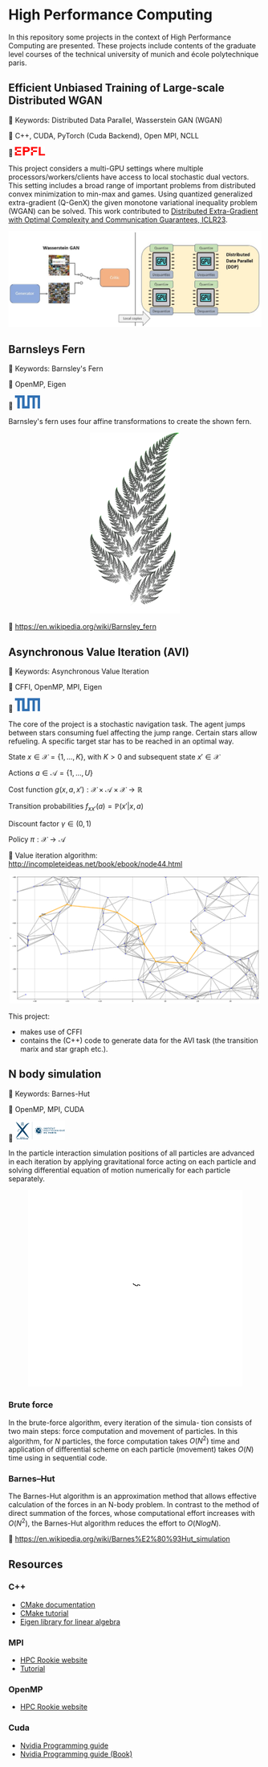 # High Performance Computing

In this repository some projects in the context of High Performance Computing are presented. These projects include contents of the graduate level courses of the technical university of munich and école polytechnique paris. 

## Efficient Unbiased Training of Large-scale Distributed WGAN
:key: Keywords: Distributed Data Parallel, Wasserstein GAN (WGAN)

:wrench: C++, CUDA, PyTorch (Cuda Backend), Open MPI, NCLL

:round_pushpin: <img src="etc/logos/epfl.svg" alt="Image" width="60" >

This project considers a multi-GPU settings
where multiple processors/workers/clients have access to local stochastic dual
vectors. This setting includes a broad range of important problems from distributed
convex minimization to min-max and games. Using quantized generalized extra-gradient (Q-GenX) the given monotone variational inequality problem (WGAN) can be solved. This work contributed to [Distributed Extra-Gradient with Optimal Complexity and Communication Guarantees, ICLR23](https://infoscience.epfl.ch/record/300852).

<p align="center">
<img src="etc/wgan.png" alt="wgan" width="600"/>
</p>


## Barnsleys Fern
:key: Keywords: Barnsley's Fern

:wrench: OpenMP, Eigen

:round_pushpin: <img src="etc/logos/tum.png" alt="Image" width="50" >


Barnsley's fern uses four affine transformations to create the shown fern.

<p align="center">
<img src="etc/barnsley-fern.png" alt="fern" width="180"/>
</p>

:link: https://en.wikipedia.org/wiki/Barnsley_fern

## Asynchronous Value Iteration (AVI)

:key: Keywords: Asynchronous Value Iteration

:wrench: CFFI, OpenMP, MPI, Eigen 

:round_pushpin: <img src="etc/logos/tum.png" alt="Image" width="50" >

The core of the project is a stochastic navigation task. The agent jumps between stars consuming fuel affecting the jump range. Certain stars allow refueling. A specific target star has to be reached in an optimal way.

State $x \in \mathcal{X} = \{1, \dots, K\},$ with $K > 0$ and subsequent state $x' \in \mathcal{X}$ 

Actions $a \in \mathcal{A} = \{1, \dots, U\}$

Cost function $g(x, a, x'): \mathcal{X} \times \mathcal{A} \times \mathcal{X}  \rightarrow \mathbb{R}$

Transition probabilities $f_{xx'}(a) = \mathbb{P}(x' | x, a)$

Discount factor $\gamma \in (0, 1)$

Policy $\pi: \mathcal{X} \rightarrow \mathcal{A}$

:link: Value iteration algorithm: http://incompleteideas.net/book/ebook/node44.html

<p align="center">
<img src="etc/stars.png" alt="stars" width="500"/>
</p>

This project:

* makes use of CFFI
* contains the (C++) code to generate data for the AVI task (the transition marix and star graph etc.).


## N body simulation 

:key: Keywords: Barnes-Hut

:wrench: OpenMP, MPI, CUDA

:round_pushpin: <img src="etc/logos/lx_paris2.png" alt="Image" width="100" >

In the particle interaction simulation positions of all particles are advanced in each iteration by
applying gravitational force acting on each particle and solving differential equation of motion
numerically for each particle separately.

<p align="center">
<img src="etc/nbody.gif" alt="animated"  />
</p>

### Brute force
In the brute-force algorithm, every iteration of the simula-
tion consists of two main steps: force computation and movement of particles. In this algorithm,
for $N$ particles, the force computation takes $O(N^2)$ time and application of differential scheme
on each particle (movement) takes $O(N)$ time using in sequential code.

### Barnes–Hut 
The Barnes-Hut algorithm is an approximation method that allows effective calculation of the forces in an N-body problem. In contrast to the method of direct summation of the forces, whose computational effort increases with $O(N^2)$, the Barnes-Hut algorithm reduces the effort to $O(N log N)$. 

:link: https://en.wikipedia.org/wiki/Barnes%E2%80%93Hut_simulation


## Resources

### C++
- [CMake documentation](https://cmake.org/documentation)
- [CMake tutorial](https://cmake.org/cmake/help/latest/guide/tutorial/index.html)
- [Eigen library for linear algebra](https://eigen.tuxfamily.org/index.php?title=Main_Page)

### MPI
- [HPC Rookie website](https://rookiehpc.github.io/mpi/index.html)
- [Tutorial](https://mpitutorial.com/)

### OpenMP
- [HPC Rookie website](https://rookiehpc.github.io/openmp/index.html)

### Cuda
- [Nvidia Programming guide](https://docs.nvidia.com/cuda/cuda-c-programming-guide/index.html)
- [Nvidia Programming guide (Book)](https://developer.download.nvidia.com/compute/DevZone/docs/html/C/doc/CUDA_C_Programming_Guide.pdf)
